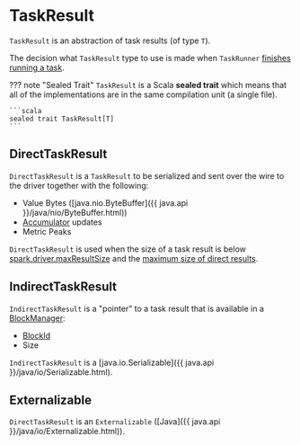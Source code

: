 # TaskResult

`TaskResult` is an abstraction of task results (of type `T`).

The decision what `TaskResult` type to use is made when `TaskRunner` [finishes running a task](../executor/TaskRunner.md#run-serializedResult).

??? note "Sealed Trait"
    `TaskResult` is a Scala **sealed trait** which means that all of the implementations are in the same compilation unit (a single file).

    ```scala
    sealed trait TaskResult[T]
    ```

## <span id="DirectTaskResult"> DirectTaskResult

`DirectTaskResult` is a `TaskResult` to be serialized and sent over the wire to the driver together with the following:

* <span id="valueBytes"> Value Bytes ([java.nio.ByteBuffer]({{ java.api }}/java/nio/ByteBuffer.html))
* <span id="accumUpdates"> [Accumulator](../accumulators/AccumulatorV2.md) updates
* <span id="metricPeaks"> Metric Peaks

`DirectTaskResult` is used when the size of a task result is below [spark.driver.maxResultSize](../configuration-properties.md#spark.driver.maxResultSize) and the [maximum size of direct results](../executor/Executor.md#maxDirectResultSize).

## <span id="IndirectTaskResult"> IndirectTaskResult

`IndirectTaskResult` is a "pointer" to a task result that is available in a [BlockManager](../storage/BlockManager.md):

* <span id="IndirectTaskResult-blockId"> [BlockId](../storage/BlockId.md)
* <span id="IndirectTaskResult-size"> Size

`IndirectTaskResult` is a [java.io.Serializable]({{ java.api }}/java/io/Serializable.html).

## <span id="Externalizable"> Externalizable

`DirectTaskResult` is an `Externalizable` ([Java]({{ java.api }}/java/io/Externalizable.html)).
